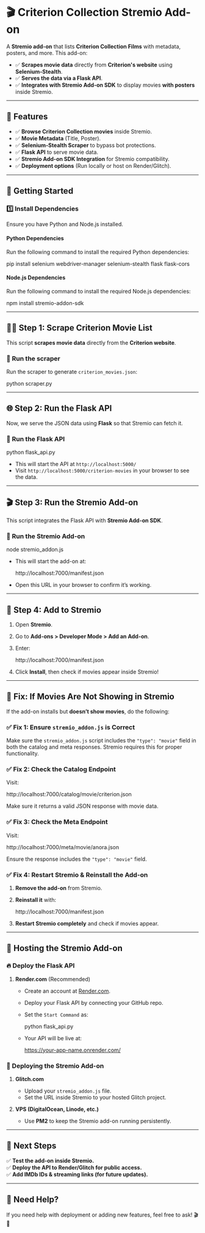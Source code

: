 
# 🎬 Criterion Collection Stremio Add-on

A **Stremio add-on** that lists **Criterion Collection Films** with metadata, posters, and more. This add-on:
- ✅ **Scrapes movie data** directly from **Criterion's website** using **Selenium-Stealth**.
- ✅ **Serves the data via a Flask API**.
- ✅ **Integrates with Stremio Add-on SDK** to display movies **with posters** inside Stremio.

---

## **📌 Features**
- ✅ **Browse Criterion Collection movies** inside Stremio.
- ✅ **Movie Metadata** (Title, Poster).
- ✅ **Selenium-Stealth Scraper** to bypass bot protections.
- ✅ **Flask API** to serve movie data.
- ✅ **Stremio Add-on SDK Integration** for Stremio compatibility.
- ✅ **Deployment options** (Run locally or host on Render/Glitch).

---

## **🚀 Getting Started**
### **1️⃣ Install Dependencies**
Ensure you have Python and Node.js installed.

#### **Python Dependencies**
Run the following command to install the required Python dependencies:

pip install selenium webdriver-manager selenium-stealth flask flask-cors


#### **Node.js Dependencies**
Run the following command to install the required Node.js dependencies:

npm install stremio-addon-sdk


---

## **🕵️‍♂️ Step 1: Scrape Criterion Movie List**
This script **scrapes movie data** directly from the **Criterion website**.

### **🔹 Run the scraper**
Run the scraper to generate `criterion_movies.json`:

python scraper.py


---

## **🌐 Step 2: Run the Flask API**
Now, we serve the JSON data using **Flask** so that Stremio can fetch it.

### **🔹 Run the Flask API**

python flask_api.py

- This will start the API at `http://localhost:5000/`
- Visit `http://localhost:5000/criterion-movies` in your browser to see the data.

---

## **🎬 Step 3: Run the Stremio Add-on**
This script integrates the Flask API with **Stremio Add-on SDK**.

### **🔹 Run the Stremio Add-on**

node stremio_addon.js

- This will start the add-on at:
  
  http://localhost:7000/manifest.json
  
- Open this URL in your browser to confirm it’s working.

---

## **📡 Step 4: Add to Stremio**
1. Open **Stremio**.
2. Go to **Add-ons > Developer Mode > Add an Add-on**.
3. Enter:
   
   http://localhost:7000/manifest.json
   
4. Click **Install**, then check if movies appear inside Stremio!

---

## **🚀 Fix: If Movies Are Not Showing in Stremio**
If the add-on installs but **doesn’t show movies**, do the following:

### **✅ Fix 1: Ensure `stremio_addon.js` is Correct**
Make sure the `stremio_addon.js` script includes the `"type": "movie"` field in both the catalog and meta responses. Stremio requires this for proper functionality.

### **✅ Fix 2: Check the Catalog Endpoint**
Visit:

http://localhost:7000/catalog/movie/criterion.json

Make sure it returns a valid JSON response with movie data.

### **✅ Fix 3: Check the Meta Endpoint**
Visit:

http://localhost:7000/meta/movie/anora.json

Ensure the response includes the `"type": "movie"` field.

### **✅ Fix 4: Restart Stremio & Reinstall the Add-on**
1. **Remove the add-on** from Stremio.
2. **Reinstall it** with:
   
   http://localhost:7000/manifest.json
   
3. **Restart Stremio completely** and check if movies appear.

---

## **🔄 Hosting the Stremio Add-on**
### **🔥 Deploy the Flask API**
1. **Render.com** (Recommended)
   - Create an account at [Render.com](https://render.com).
   - Deploy your Flask API by connecting your GitHub repo.
   - Set the `Start Command` as:
     
     python flask_api.py
     
   - Your API will be live at:
     
     https://your-app-name.onrender.com/
     

### **📡 Deploying the Stremio Add-on**
1. **Glitch.com**
   - Upload your `stremio_addon.js` file.
   - Set the URL inside Stremio to your hosted Glitch project.

2. **VPS (DigitalOcean, Linode, etc.)**
   - Use **PM2** to keep the Stremio add-on running persistently.

---

## **🎯 Next Steps**
✅ **Test the add-on inside Stremio.**  
✅ **Deploy the API to Render/Glitch for public access.**  
✅ **Add IMDb IDs & streaming links (for future updates).**  

---

## **🚀 Need Help?**
If you need help with deployment or adding new features, feel free to ask! 🎬🚀
